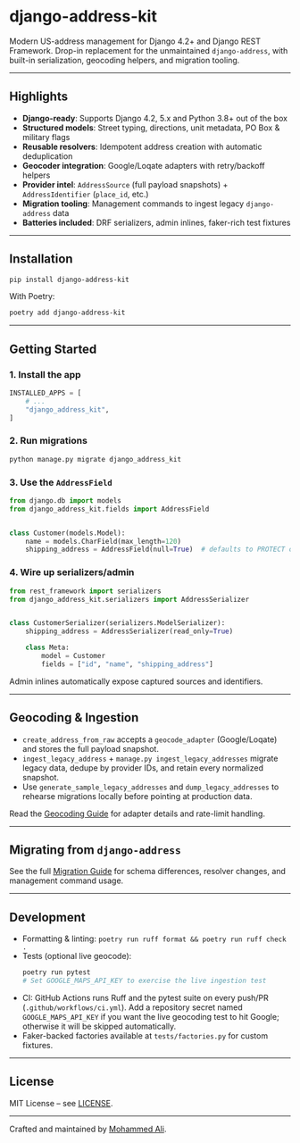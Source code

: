 # django-address-kit

Modern US-address management for Django 4.2+ and Django REST Framework. Drop-in replacement for the unmaintained `django-address`, with built-in serialization, geocoding helpers, and migration tooling.

---

## Highlights

- **Django-ready**: Supports Django 4.2, 5.x and Python 3.8+ out of the box
- **Structured models**: Street typing, directions, unit metadata, PO Box & military flags
- **Reusable resolvers**: Idempotent address creation with automatic deduplication
- **Geocoder integration**: Google/Loqate adapters with retry/backoff helpers
- **Provider intel**: `AddressSource` (full payload snapshots) + `AddressIdentifier` (`place_id`, etc.)
- **Migration tooling**: Management commands to ingest legacy `django-address` data
- **Batteries included**: DRF serializers, admin inlines, faker-rich test fixtures

---

## Installation

```bash
pip install django-address-kit
```

With Poetry:

```bash
poetry add django-address-kit
```

---

## Getting Started

### 1. Install the app
```python
INSTALLED_APPS = [
    # ...
    "django_address_kit",
]
```

### 2. Run migrations
```bash
python manage.py migrate django_address_kit
```

### 3. Use the `AddressField`
```python
from django.db import models
from django_address_kit.fields import AddressField


class Customer(models.Model):
    name = models.CharField(max_length=120)
    shipping_address = AddressField(null=True)  # defaults to PROTECT on delete
```

### 4. Wire up serializers/admin
```python
from rest_framework import serializers
from django_address_kit.serializers import AddressSerializer


class CustomerSerializer(serializers.ModelSerializer):
    shipping_address = AddressSerializer(read_only=True)

    class Meta:
        model = Customer
        fields = ["id", "name", "shipping_address"]
```

Admin inlines automatically expose captured sources and identifiers.

---

## Geocoding & Ingestion

- `create_address_from_raw` accepts a `geocode_adapter` (Google/Loqate) and stores the full payload snapshot.
- `ingest_legacy_address` + `manage.py ingest_legacy_addresses` migrate legacy data, dedupe by provider IDs, and retain every normalized snapshot.
- Use `generate_sample_legacy_addresses` and `dump_legacy_addresses` to rehearse migrations locally before pointing at production data.

Read the [Geocoding Guide](docs/geocoding.md) for adapter details and rate-limit handling.

---

## Migrating from `django-address`

See the full [Migration Guide](docs/migration-guide.md) for schema differences, resolver changes, and management command usage.

---

## Development

- Formatting & linting: `poetry run ruff format && poetry run ruff check .`
- Tests (optional live geocode):
  ```bash
  poetry run pytest
  # Set GOOGLE_MAPS_API_KEY to exercise the live ingestion test
  ```
- CI: GitHub Actions runs Ruff and the pytest suite on every push/PR (`.github/workflows/ci.yml`). Add a repository secret named `GOOGLE_MAPS_API_KEY` if you want the live geocoding test to hit Google; otherwise it will be skipped automatically.
- Faker-backed factories available at `tests/factories.py` for custom fixtures.

---

## License

MIT License – see [LICENSE](LICENSE).

---

Crafted and maintained by [Mohammed Ali](https://github.com/flak153).
